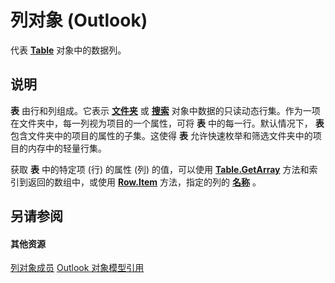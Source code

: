 
# 列对象 (Outlook)

代表  **[Table](0affaafd-93fe-227a-acee-e09a86cadc20.md)** 对象中的数据列。


## 说明

 **表** 由行和列组成。它表示 **[文件夹](3cf6cda8-6d70-666e-2643-9d9c5b9cacfc.md)** 或 **[搜索](226a5d49-3caf-90dd-725c-265404d1939f.md)** 对象中数据的只读动态行集。作为一项在文件夹中，每一列视为项目的一个属性，可将 **表** 中的每一行。默认情况下， **表** 包含文件夹中的项目的属性的子集。这使得 **表** 允许快速枚举和筛选文件夹中的项目的内存中的轻量行集。

获取 **表** 中的特定项 (行) 的属性 (列) 的值，可以使用 **[Table.GetArray](2594bb2e-290f-8e88-52d1-cd2b2191bbe3.md)** 方法和索引到返回的数组中，或使用 **[Row.Item](fa9a6b26-ddfe-f306-5f45-140756f398c9.md)** 方法，指定的列的 **[名称](e69a8a53-d348-2147-28cf-d41ea80bba61.md)** 。


## 另请参阅


#### 其他资源


[列对象成员](c9b724b2-49e3-8cd5-95c7-0e4ea423df46.md)
[Outlook 对象模型引用](http://msdn.microsoft.com/library/73221b13-d8d8-99b8-3394-b95dbbfd5ddc%28Office.15%29.aspx)